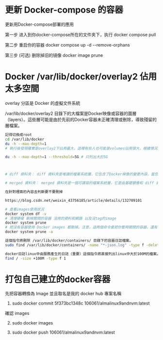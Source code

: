 # 更新 Docker-compose 的容器
更新用Docker-compose部署的應用

第一步 进入到你docker-compose所在的文件夹下，执行
docker compose pull

第二步 重启你的容器
docker compose up -d --remove-orphans

第三步 (可选) 删除掉旧的镜像
docker image prune

# Docker /var/lib/docker/overlay2 佔用太多空間

overlay 分區是 Docker 的虛擬文件系統

/var/lib/docker/overlay2 目錄下的大檔案是Docker映像或容器的圖層（layers）。這些層可能是由於先前的Docker容器未正確清理或刪除，導致殘留的層檔案。

```bash
記得切換成root
cd /var/lib/docker
du -h --max-depth=1
# 執行後發現確實是overlay2下佔用最大，這裡有些人也可能是volumes佔用很大，根據情況繼續往下找

du -h --max-depth=1 --threshold=5G # 只列出大於5G



# diff 資料夾： diff 資料夾是唯讀的檔案系統層，它包含了Docker映像的變更內容。當您對容器進行修改或新增檔案時，這些變更會被記錄在 diff 資料夾中。每個Docker映像都有一個對應的 diff 資料夾，用於儲存與基礎映像的差異。

# merged 資料夾： merged 資料夾是一個可讀寫的檔案系統層，它是由基礎鏡像和 diff 資料夾合併而成的。當您啟動一個Docker容器時， merged 資料夾中的內容將作為容器的檔案系統。這個資料夾是容器運行時的可寫入層，您可以在容器中對文件進行修改或添加新文件，這些修改將儲存在 merged 資料夾中。

在針對裡面的內容去判斷要不要刪掉

https://blog.csdn.net/weixin_43756185/article/details/132709101
```

```bash
# 查看images使用狀況
docker system df -v
# 清理硬碟 刪掉關閉的容器 沒用的資料和網路 以及沒tag的image
docker system prune
# 把没有容器使用 Docker images 都刪掉。注意，這两個命令會把你暫時關閉的容器，還有暫時没有用到的 Docker images 都刪掉了
docker system prune -a
```

```bash
這個指令將刪除 /var/lib/docker/containers/ 目錄下的容器日誌檔案。
sudo find /var/lib/docker/containers/ -name "*-json.log" -type f -delete 1

docker日誌linux中由服務產生的日誌（重要）這個指令將直接列出linux中大於100M的檔案。
find / -size +100M -type f 1
```

# 打包自己建立的docker容器

先把容器轉換為 Image 並且取名是我的 docker hub 專案名稱

1. sudo docker commit 5f373bc1348c 106061/almalinux9andnvm:latest

確認 images

2. sudo docker images

3. sudo docker push 106061/almalinux9andnvm:latest

